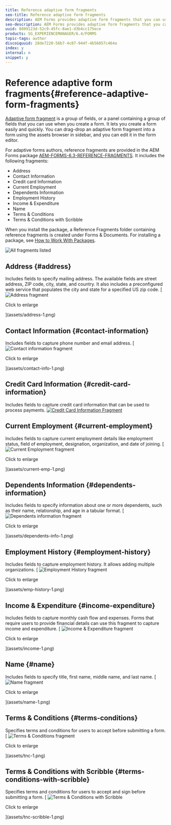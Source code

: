 ```yaml
---
title: Reference adaptive form fragments
seo-title: Reference adaptive form fragments
description: AEM Forms provides adaptive form fragments that you can use as assets to create a form quickly. 
seo-description: AEM Forms provides adaptive form fragments that you can use as assets to create a form quickly. 
uuid: 8899123d-52c9-45fc-8ae1-d3b4cc175ece
products: SG_EXPERIENCEMANAGER/6.4/FORMS
topic-tags: author
discoiquuid: 28de7220-56b7-4c07-944f-4b56057c464a
index: y
internal: n
snippet: y
---
```


# Reference adaptive form fragments{#reference-adaptive-form-fragments}

[Adaptive form fragment](../../forms/using/adaptive-form-fragments.md) is a group of fields, or a panel containing a group of fields that you can use when you create a form. It lets you create a form easily and quickly. You can drag-drop an adaptive form fragment into a form using the assets browser in sidebar, and you can edit it in the form editor.

For adaptive forms authors, reference fragments are provided in the AEM Forms package [AEM-FORMS-6.3-REFERENCE-FRAGMENTS](https://www.adobeaemcloud.com/content/marketplace/marketplaceProxy.html?packagePath=/content/companies/public/adobe/packages/cq630/fd/AEM-FORMS-6.3-REFERENCE-FRAGMENTS). It includes the following fragments:

* Address
* Contact Information
* Credit card Information  
* Current Employment
* Dependents Information  
* Employment History
* Income & Expenditure
* Name  
* Terms & Conditions
* Terms & Conditions with Scribble

When you install the package, a Reference Fragments folder containing reference fragments is created under Forms & Documents. For installing a package, see [How to Work With Packages](../../sites/administering/using/package-manager.md).

![All fragments listed](assets/ootb-frags.png)

## Address {#address}

Includes fields to specify mailing address. The available fields are street address, ZIP code, city, state, and country. It also includes a preconfigured web service that populates the city and state for a specified US zip code.
[ ![Address fragment](assets/address.png)

Click to enlarge

](assets/address-1.png)

## Contact Information {#contact-information}

Includes fields to capture phone number and email address. 
[ ![Contact information fragment](assets/contact-info.png)

Click to enlarge

](assets/contact-info-1.png)

## Credit Card Information {#credit-card-information}

Includes fields to capture credit card information that can be used to process payments.
[ ![Credit Card Information Fragment](assets/cc-info.png)](assets/cc-info-1.png)

## Current Employment {#current-employment}

Includes fields to capture current employment details like employment status, field of employment, designation, organization, and date of joining. 
[ ![Current Employment fragment](assets/current-emp.png)

Click to enlarge

](assets/current-emp-1.png)

## Dependents Information {#dependents-information}

Includes fields to specify information about one or more dependents, such as their name, relationship, and age in a tabular format.
[ ![Dependents information fragment](assets/dependents-info.png)

Click to enlarge

](assets/dependents-info-1.png)

## Employment History {#employment-history}

Includes fields to capture employment history. It allows adding multiple organizations.
[ ![Employment History fragment](assets/emp-history.png)

Click to enlarge

](assets/emp-history-1.png)

## Income & Expenditure {#income-expenditure}

Includes fields to capture monthly cash flow and expenses. Forms that require users to provide financial details can use this fragment to capture income and expenditure.
[ ![Income & Expenditure fragment](assets/income.png)

Click to enlarge

](assets/income-1.png)

## Name {#name}

Includes fields to specify title, first name, middle name, and last name.
[ ![Name fragment](assets/name.png)

Click to enlarge

](assets/name-1.png)

## Terms & Conditions {#terms-conditions}

Specifies terms and conditions for users to accept before submitting a form.
[ ![Terms & Conditions fragment](assets/tnc.png)

Click to enlarge

](assets/tnc-1.png)

## Terms & Conditions with Scribble {#terms-conditions-with-scribble}

Specifies terms and conditions for users to accept and sign before submitting a form.
[ ![Terms & Conditions with Scribble](assets/tnc-scribble.png)

Click to enlarge

](assets/tnc-scribble-1.png)